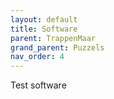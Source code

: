 ```yaml
---
layout: default
title: Software
parent: TrappenMaar
grand_parent: Puzzels
nav_order: 4
---
```



Test software
